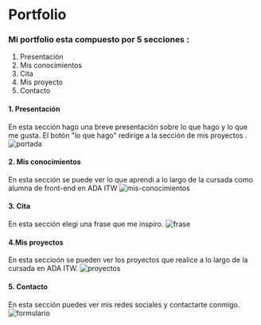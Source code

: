 # Portfolio
### Mi portfolio esta compuesto  por 5 secciones :
1. Presentación
2.  Mis conocimientos
3. Cita
4.  Mis proyecto
5. Contacto

#### 1. Presentación
En esta sección hago una breve presentación sobre lo  que hago y lo que me gusta.  El botón  "lo que hago" redirige a la sección de mis proyectos .
![portada](https://user-images.githubusercontent.com/90358728/136873858-79c3007c-3001-4fac-b273-44e43c360419.PNG)

#### 2. Mis conocimientos 
En esta sección se puede ver lo que aprendi a lo largo de la cursada  como alumna de  front-end en ADA ITW
![mis-conocimientos](https://user-images.githubusercontent.com/90358728/136875349-ebc8e42b-9330-4c66-bdf8-2d7cca3901e4.PNG)

#### 3. Cita
En esta sección elegi una frase  que me inspiro.
![frase](https://user-images.githubusercontent.com/90358728/136875788-12cc8808-b9f7-4c66-a84b-d7d195825e18.PNG)

#### 4.Mis proyectos
En esta seccioón se pueden ver los proyectos que realice a lo largo de la cursada en ADA ITW.
![proyectos](https://user-images.githubusercontent.com/90358728/136875923-b452b986-eb65-472f-a3d3-89cce56db88f.PNG)

#### 5. Contacto
En esta sección  puedes ver mis redes sociales y contactarte conmigo.
![formulario](https://user-images.githubusercontent.com/90358728/136876064-b40c2ae0-3215-4140-856a-691c0ecd1c1c.PNG)
